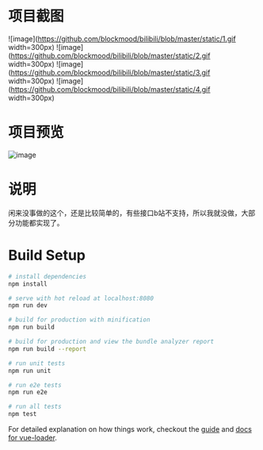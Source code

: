 # 项目截图

![image](https://github.com/blockmood/bilibili/blob/master/static/1.gif width=300px)
![image](https://github.com/blockmood/bilibili/blob/master/static/2.gif width=300px)
![image](https://github.com/blockmood/bilibili/blob/master/static/3.gif width=300px)
![image](https://github.com/blockmood/bilibili/blob/master/static/4.gif width=300px)

# 项目预览

![image](https://github.com/blockmood/bilibili/blob/master/static/wecat.png)

# 说明

闲来没事做的这个，还是比较简单的，有些接口b站不支持，所以我就没做，大部分功能都实现了。

# Build Setup

``` bash
# install dependencies
npm install

# serve with hot reload at localhost:8080
npm run dev

# build for production with minification
npm run build

# build for production and view the bundle analyzer report
npm run build --report

# run unit tests
npm run unit

# run e2e tests
npm run e2e

# run all tests
npm test
```

For detailed explanation on how things work, checkout the [guide](http://vuejs-templates.github.io/webpack/) and [docs for vue-loader](http://vuejs.github.io/vue-loader).
